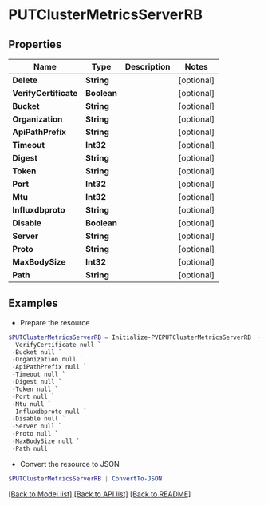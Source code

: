 # PUTClusterMetricsServerRB
## Properties

Name | Type | Description | Notes
------------ | ------------- | ------------- | -------------
**Delete** | **String** |  | [optional] 
**VerifyCertificate** | **Boolean** |  | [optional] 
**Bucket** | **String** |  | [optional] 
**Organization** | **String** |  | [optional] 
**ApiPathPrefix** | **String** |  | [optional] 
**Timeout** | **Int32** |  | [optional] 
**Digest** | **String** |  | [optional] 
**Token** | **String** |  | [optional] 
**Port** | **Int32** |  | [optional] 
**Mtu** | **Int32** |  | [optional] 
**Influxdbproto** | **String** |  | [optional] 
**Disable** | **Boolean** |  | [optional] 
**Server** | **String** |  | [optional] 
**Proto** | **String** |  | [optional] 
**MaxBodySize** | **Int32** |  | [optional] 
**Path** | **String** |  | [optional] 

## Examples

- Prepare the resource
```powershell
$PUTClusterMetricsServerRB = Initialize-PVEPUTClusterMetricsServerRB  -Delete null `
 -VerifyCertificate null `
 -Bucket null `
 -Organization null `
 -ApiPathPrefix null `
 -Timeout null `
 -Digest null `
 -Token null `
 -Port null `
 -Mtu null `
 -Influxdbproto null `
 -Disable null `
 -Server null `
 -Proto null `
 -MaxBodySize null `
 -Path null
```

- Convert the resource to JSON
```powershell
$PUTClusterMetricsServerRB | ConvertTo-JSON
```

[[Back to Model list]](../README.md#documentation-for-models) [[Back to API list]](../README.md#documentation-for-api-endpoints) [[Back to README]](../README.md)

